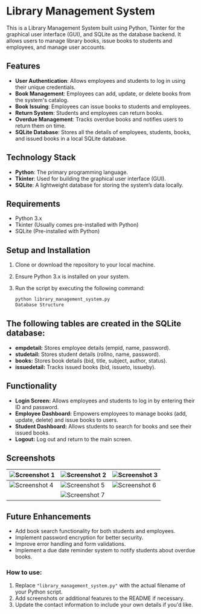 # Library Management System

This is a Library Management System built using Python, Tkinter for the graphical user interface (GUI), and SQLite as the database backend. It allows users to manage library books, issue books to students and employees, and manage user accounts.

## Features

- **User Authentication**: Allows employees and students to log in using their unique credentials.
- **Book Management**: Employees can add, update, or delete books from the system's catalog.
- **Book Issuing**: Employees can issue books to students and employees.
- **Return System**: Students and employees can return books.
- **Overdue Management**: Tracks overdue books and notifies users to return them on time.
- **SQLite Database**: Stores all the details of employees, students, books, and issued books in a local SQLite database.

## Technology Stack

- **Python**: The primary programming language.
- **Tkinter**: Used for building the graphical user interface (GUI).
- **SQLite**: A lightweight database for storing the system’s data locally.

## Requirements

- Python 3.x
- Tkinter (Usually comes pre-installed with Python)
- SQLite (Pre-installed with Python)

## Setup and Installation

1. Clone or download the repository to your local machine.
2. Ensure Python 3.x is installed on your system.
3. Run the script by executing the following command:

   ```bash
   python library_management_system.py
   Database Structure
## The following tables are created in the SQLite database:
- **empdetail:** Stores employee details (empid, name, password).
- **studetail:** Stores student details (rollno, name, password).
- **books:** Stores book details (bid, title, subject, author, status).
- **issuedetail:** Tracks issued books (bid, issueto, issueby).
## Functionality
- **Login Screen:** Allows employees and students to log in by entering their ID and password.
- **Employee Dashboard:** Empowers employees to manage books (add, update, delete) and issue books to users.
- **Student Dashboard:** Allows students to search for books and see their issued books.
- **Logout:** Log out and return to the main screen.
## Screenshots

| ![Screenshot 1](Layout/Home.PNG)                | ![Screenshot 2](Layout/Add%20Book%20Details.PNG) | ![Screenshot 3](Layout/Delete%20Book.PNG)   |
|-------------------------------------------------|--------------------------------------------------|--------------------------------------------|
| ![Screenshot 4](Layout/View%20Book%20List.PNG)  | ![Screenshot 5](Layout/Search%20Book.PNG)    | ![Screenshot 6](Layout/Issued%20book%20Details.PNG) |
|| ![Screenshot 7](Layout/Return%20Book.PNG)       |



## Future Enhancements
- Add book search functionality for both students and employees.
- Implement password encryption for better security.
- Improve error handling and form validations.
- Implement a due date reminder system to notify students about overdue books.
  
### How to use:

1. Replace `"library_management_system.py"` with the actual filename of your Python script.
2. Add screenshots or additional features to the README if necessary.
3. Update the contact information to include your own details if you'd like.


